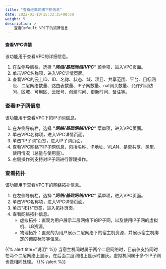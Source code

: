 ```yaml
---
title: "查看经典网络下的信息"
date: 2022-01-10T15:33:35+08:00
weight: 5
description: >
    查看Default VPC下的资源信息
---
```


#### 查看VPC详情

该功能用于查看VPC的详细信息。

1. 在左侧导航栏，选择 **_"网络/基础网络/VPC"_** 菜单项，进入VPC页面。
2. 单击VPC名称项，进入VPC详情页面。
2. 查看VPC的云上ID、ID、名称、状态、域、项目、共享范围、平台、目标网段、二层网络数量、路由表数量、IP子网数量、nat网关数量、允许外网访问、区域、可用区、云账号、创建时间、更新时间、备注等。

### 查看IP子网信息

该功能用于查看VPC下的IP子网信息。

1. 在左侧导航栏，选择 **_"网络/基础网络/VPC"_** 菜单项，进入VPC页面。
2. 单击VPC名称项，进入VPC详情页面。
2. 单击“IP子网”页签，进入IP子网页面。
3. 查看VPC网络下IP子网信息，包括名称、IP地址、VLAN、是否共享、类型、使用情况（总量与使用量）。
4. 右侧操作列支持对IP子网进行管理操作。


### 查看拓扑

该功能用于查看VPC下的网络拓扑信息。

1. 在左侧导航栏，选择 **_"网络/基础网络/VPC"_** 菜单项，进入VPC页面。
2. 单击VPC名称项，进入VPC详情页面。
2. 单击“拓扑”页签，进入拓扑页面。
3. 查看网络拓扑信息。
    - 虚拟拓扑：直观为用户展示二层网络下的IP子网，以及使用IP子网的虚拟机、LB资源。
    - 物理拓扑：直观的为用户展示二层网络下的宿主机资源，并展示宿主机绑定的调度标签等信息。

{{% alert title="说明" %}}
当宿主机同时属于两个二层网络时，目前仅支持同时在两个二层网络上显示，在后面二层网络上显示时置灰。虚拟机同属于多个IP子网也做相同处理。
{{% /alert %}}